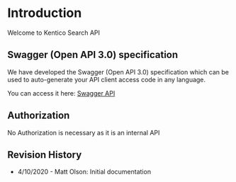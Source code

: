 ﻿# Introduction
Welcome to Kentico Search API

## Swagger (Open API 3.0) specification
We have developed the Swagger (Open API 3.0) specification which can be used to auto-generate your API client access code in any language. 

You can access it here: [Swagger API](swagger)

## Authorization
No Authorization is necessary as it is an internal API

## Revision History
* 4/10/2020 - Matt Olson: Initial documentation